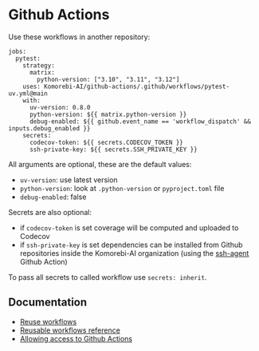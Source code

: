 # Github Actions

Use these workflows in another repository:

```{yaml}
jobs:
  pytest:
    strategy:
      matrix:
        python-version: ["3.10", "3.11", "3.12"]
    uses: Komorebi-AI/github-actions/.github/workflows/pytest-uv.yml@main
    with:
      uv-version: 0.8.0
      python-version: ${{ matrix.python-version }}
      debug-enabled: ${{ github.event_name == 'workflow_dispatch' && inputs.debug_enabled }}
    secrets:
      codecov-token: ${{ secrets.CODECOV_TOKEN }}
      ssh-private-key: ${{ secrets.SSH_PRIVATE_KEY }}
```

All arguments are optional, these are the default values:

- `uv-version`: use latest version
- `python-version`: look at `.python-version` or `pyproject.toml` file
- `debug-enabled`: false

Secrets are also optional:

- if `codecov-token` is set coverage will be computed and uploaded to Codecov
- if `ssh-private-key` is set dependencies can be installed from Github repositories inside the Komorebi-AI organization (using the [ssh-agent](https://github.com/webfactory/ssh-agent) Github Action)

To pass all secrets to called workflow use `secrets: inherit`.

## Documentation

- [Reuse workflows](https://docs.github.com/en/actions/how-tos/sharing-automations/reuse-workflows)
- [Reusable workflows reference](https://docs.github.com/en/actions/reference/reusable-workflows-reference)
- [Allowing access to Github Actions](https://docs.github.com/en/repositories/managing-your-repositorys-settings-and-features/enabling-features-for-your-repository/managing-github-actions-settings-for-a-repository#allowing-access-to-components-in-a-private-repository)
